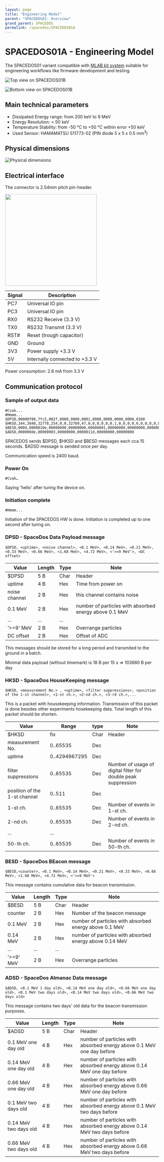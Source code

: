 ```yaml
---
layout: page
title: "Engineering Model"
parent: "SPACEDOS01: Overview"
grand_parent: SPACEDOS
permalink: /spacedos/SPACEDOS01A
---
```


# SPACEDOS01A - Engineering Model

The SPACEDOS01 variant compatible with [MLAB kit system](https://www.mlab.cz/) suitable for engineering workflows like firmware development and testing.

![Top view on SPACEDOS01B](https://raw.githubusercontent.com/UniversalScientificTechnologies/SPACEDOS01/SPACEDOS01A/doc/img/SPACEDOS01A_PCB01B_top_big.png)


![Bottom view on SPACEDOS01B](https://raw.githubusercontent.com/UniversalScientificTechnologies/SPACEDOS01/SPACEDOS01A/doc/img/SPACEDOS01A_PCB01B_bot_big.png)


## Main technical parameters

 * Dissipated Energy range: from 200 keV to 9 MeV
 * Energy Resolution: < 50 keV
 * Temperature Stability: from -50 ℃ to +50 ℃ within error +50 keV
 * Used Sensor: HAMAMATSU S11773-02 (PIN diode 5 x 5 x 0.5 mm<sup>3</sup>)

## Physical dimensions

 ![Physical dimensions](https://raw.githubusercontent.com/UniversalScientificTechnologies/SPACEDOS01/cb958d3030384c7604ba50d3491f0952dc5926cf/doc/src/img/SPACEDOS01A_PCB01A.png)


## Electrical interface

The connector is 2.54mm pitch pin-header.

<img src="https://raw.githubusercontent.com/UniversalScientificTechnologies/SPACEDOS01/cb958d3030384c7604ba50d3491f0952dc5926cf/doc/src/img/header.png" width="300">

Signal | Description
--- | ---
PC7 |  Universal IO pin
PC3 |  Universal IO pin
RX0 |  RS232 Receive (3.3 V)
TX0 |  RS232 Transmit (3.3 V)
RST# | Reset (trough capacitor)
GND |  Ground
3V3 |  Power supply +3.3 V
5V  |  Internally connected to +3.3 V

Power consumption: 2.6 mA from 3.3 V

## Communication protocol

### Sample of output data
```
#Cvak...
#Hmmm...
$DPSD,00000f08,7fc5,002f,0000,0000,0001,0000,0000,0000,0000,0100
$HKSD,244,3848,32778,254,0,0,32709,47,0,0,0,0,0,0,1,0,0,0,0,0,0,0,0,0,0,0,0,0,0,0,0,0,0,0,0,0,0,0,0,0,0,0,0,0,0,0,0,0,0,0,0,0,0,0
$BESD,0004,0000010e,00000000,00000000,00000001,00000000,00000000,00000000,00000000
$ADSD,000000de,00000003,00000000,0000011d,00000000,00000000
```
SPACEDOS sends $DPSD, $HKSD and $BESD messages each cca 15 seconds.
$ADSD message is sended once per day.

Communication speed is 2400 baud.

### Power On

`#Cvak…`

Saying 'hello' after turing the device on.

### Initiation complete

`#Hmmm...`

Initiation of the SPACEDOS HW is done.
Initiation is completed up to one second after turing on.

### DPSD - SpaceDos Data Payload message

`$DPSD, <uptime>, <noise channel>, <0.1 MeV>, <0.14 MeV>, <0.21 MeV>, <0.33 MeV>, <0.66 MeV>, <1.68 MeV>, <4.72 MeV>, <'>=9 MeV'>, <DC offset>`

Value | Length | Type |Note
--- | --- | --- | ---
$DPSD | 5 B | Char | Header
uptime | 4 B | Hex | Time from power on
noise channel | 2 B | Hex | this channel contains noise
0.1 MeV | 2 B | Hex | number of particles with absorbed energy above 0.1 MeV
... | ... | ... |
'>=9' MeV | 2 B | Hex | Overrange particles
DC offset | 2 B | Hex | Offset of ADC

This messages should be stored for a long period and transmited to the ground in a batch.

Minimal data payload (without timemark) is 18 B per 15 s => 103680 B per day

### HKSD - SpaceDos HouseKeeping message

`$HKSD, <measurement No.> , <uptime>, <filter suppressions>, <position of the 1-st channel>, <1-st ch.>, <2-nd ch.>, <3-rd ch.>,...`

This is a packet with housekeeping information. Transmission of this packet is done besides other experiments hosekeeping data. Total length of this packet should be shorten.

Value | Range | type |Note
--- | --- | --- | ---
$HKSD | fix | Char | Header
measurement No. | 0..65535 | Dec |
uptime | 0..4294967295 | Dec |
filter suppressions | 0..65535 | Dec | Number of usage of digital filter for double peak suppression
position of the 1-st channel | 0..511 | Dec |
1-st ch. | 0..65535 | Dec | Number of events in 1-st ch.
2-nd ch. | 0..65535 |  Dec |Number of events in 2-nd ch.
... | ... |
50-th ch. | 0..65535 |  Dec |Number of events in 50-th ch.

### BESD - SpaceDos BEacon message

`$BESD,<counter>, <0.1 MeV>, <0.14 MeV>, <0.21 MeV>, <0.33 MeV>, <0.66 MeV>, <1.68 MeV>, <4.72 MeV>, <'>=9 MeV'>`

This message contains cumulative data for beacon transmission.

Value | Length | Type |Note
--- | --- | --- | ---
$BESD | 5 B | Char | Header
counter | 2 B | Hex | Number of the beacon message
0.1 MeV | 2 B | Hex | number of particles with absorbed energy above 0.1 MeV
0.14 MeV | 2 B | Hex | number of particles with absorbed energy above 0.14 MeV
... | ... | ... |
'>=9' MeV | 2 B | Hex | Overrange particles

### ADSD - SpaceDos Almanac Data message

`$ADSD, <0.1 MeV 1 day old>, <0.14 MeV one day old>, <0.66 MeV one day old>, <0.1 MeV two days old>, <0.14 MeV two days old>, <0.66 MeV two days old>`

This message contains two days' old data for the beacon transmission purposes.

Value | Length | Type |Note
--- | --- | --- | ---
$ADSD | 5 B | Char | Header
0.1 MeV one day old | 4 B | Hex | number of particles with absorbed energy above 0.1 MeV one day before
0.14 MeV one day old | 4 B | Hex | number of particles with absorbed energy above 0.14 MeV one day before
0.66 MeV one day old | 4 B | Hex | number of particles with absorbed energy above 0.66 MeV one day before
0.1 MeV two days old | 4 B | Hex | number of particles with absorbed energy above 0.1 MeV two days before
0.14 MeV two days old | 4 B | Hex | number of particles with absorbed energy above 0.14 MeV two days before
0.66 MeV two days old | 4 B | Hex | number of particles with absorbed energy above 0.66 MeV two days before
